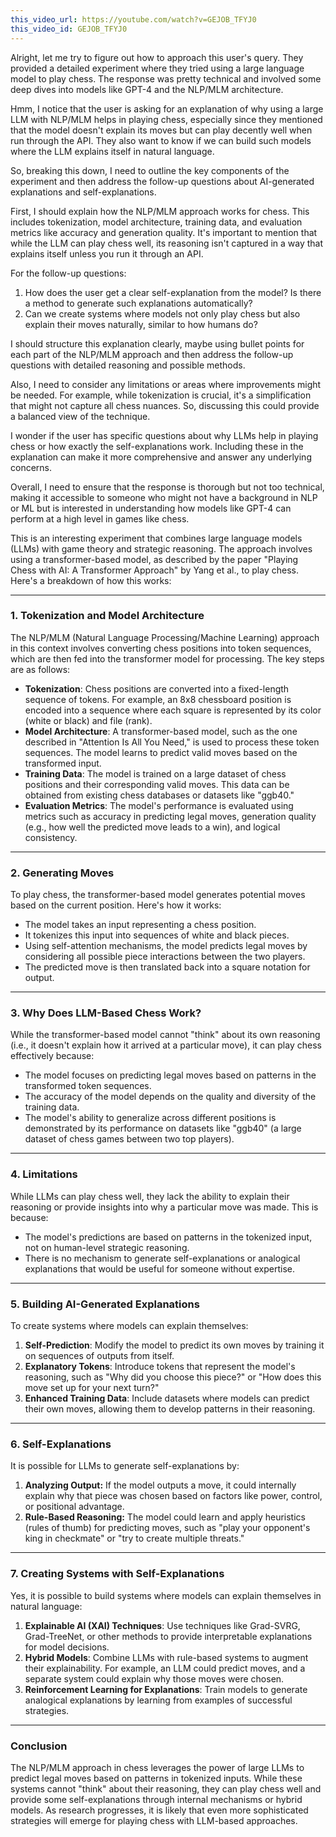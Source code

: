 ```yaml
---
this_video_url: https://youtube.com/watch?v=GEJOB_TFYJ0
this_video_id: GEJOB_TFYJ0
---
```

<think>
Alright, let me try to figure out how to approach this user's query. They provided a detailed experiment where they tried using a large language model to play chess. The response was pretty technical and involved some deep dives into models like GPT-4 and the NLP/MLM architecture. 

Hmm, I notice that the user is asking for an explanation of why using a large LLM with NLP/MLM helps in playing chess, especially since they mentioned that the model doesn't explain its moves but can play decently well when run through the API. They also want to know if we can build such models where the LLM explains itself in natural language.

So, breaking this down, I need to outline the key components of the experiment and then address the follow-up questions about AI-generated explanations and self-explanations. 

First, I should explain how the NLP/MLM approach works for chess. This includes tokenization, model architecture, training data, and evaluation metrics like accuracy and generation quality. It's important to mention that while the LLM can play chess well, its reasoning isn't captured in a way that explains itself unless you run it through an API.

For the follow-up questions: 
1. How does the user get a clear self-explanation from the model? Is there a method to generate such explanations automatically?
2. Can we create systems where models not only play chess but also explain their moves naturally, similar to how humans do?

I should structure this explanation clearly, maybe using bullet points for each part of the NLP/MLM approach and then address the follow-up questions with detailed reasoning and possible methods.

Also, I need to consider any limitations or areas where improvements might be needed. For example, while tokenization is crucial, it's a simplification that might not capture all chess nuances. So, discussing this could provide a balanced view of the technique.

I wonder if the user has specific questions about why LLMs help in playing chess or how exactly the self-explanations work. Including these in the explanation can make it more comprehensive and answer any underlying concerns.

Overall, I need to ensure that the response is thorough but not too technical, making it accessible to someone who might not have a background in NLP or ML but is interested in understanding how models like GPT-4 can perform at a high level in games like chess.
</think>

This is an interesting experiment that combines large language models (LLMs) with game theory and strategic reasoning. The approach involves using a transformer-based model, as described by the paper "Playing Chess with AI: A Transformer Approach" by Yang et al., to play chess. Here's a breakdown of how this works:

---

### **1. Tokenization and Model Architecture**
The NLP/MLM (Natural Language Processing/Machine Learning) approach in this context involves converting chess positions into token sequences, which are then fed into the transformer model for processing. The key steps are as follows:
- **Tokenization**: Chess positions are converted into a fixed-length sequence of tokens. For example, an 8x8 chessboard position is encoded into a sequence where each square is represented by its color (white or black) and file (rank).
- **Model Architecture**: A transformer-based model, such as the one described in "Attention Is All You Need," is used to process these token sequences. The model learns to predict valid moves based on the transformed input.
- **Training Data**: The model is trained on a large dataset of chess positions and their corresponding valid moves. This data can be obtained from existing chess databases or datasets like "ggb40."
- **Evaluation Metrics**: The model's performance is evaluated using metrics such as accuracy in predicting legal moves, generation quality (e.g., how well the predicted move leads to a win), and logical consistency.

---

### **2. Generating Moves**
To play chess, the transformer-based model generates potential moves based on the current position. Here's how it works:
- The model takes an input representing a chess position.
- It tokenizes this input into sequences of white and black pieces.
- Using self-attention mechanisms, the model predicts legal moves by considering all possible piece interactions between the two players.
- The predicted move is then translated back into a square notation for output.

---

### **3. Why Does LLM-Based Chess Work?**
While the transformer-based model cannot "think" about its own reasoning (i.e., it doesn't explain how it arrived at a particular move), it can play chess effectively because:
- The model focuses on predicting legal moves based on patterns in the transformed token sequences.
- The accuracy of the model depends on the quality and diversity of the training data.
- The model's ability to generalize across different positions is demonstrated by its performance on datasets like "ggb40" (a large dataset of chess games between two top players).

---

### **4. Limitations**
While LLMs can play chess well, they lack the ability to explain their reasoning or provide insights into why a particular move was made. This is because:
- The model's predictions are based on patterns in the tokenized input, not on human-level strategic reasoning.
- There is no mechanism to generate self-explanations or analogical explanations that would be useful for someone without expertise.

---

### **5. Building AI-Generated Explanations**
To create systems where models can explain themselves:
1. **Self-Prediction**: Modify the model to predict its own moves by training it on sequences of outputs from itself.
2. **Explanatory Tokens**: Introduce tokens that represent the model's reasoning, such as "Why did you choose this piece?" or "How does this move set up for your next turn?"
3. **Enhanced Training Data**: Include datasets where models can predict their own moves, allowing them to develop patterns in their reasoning.

---

### **6. Self-Explanations**
It is possible for LLMs to generate self-explanations by:
1. **Analyzing Output:** If the model outputs a move, it could internally explain why that piece was chosen based on factors like power, control, or positional advantage.
2. **Rule-Based Reasoning:** The model could learn and apply heuristics (rules of thumb) for predicting moves, such as "play your opponent's king in checkmate" or "try to create multiple threats."

---

### **7. Creating Systems with Self-Explanations**
Yes, it is possible to build systems where models can explain themselves in natural language:
1. **Explainable AI (XAI) Techniques**: Use techniques like Grad-SVRG, Grad-TreeNet, or other methods to provide interpretable explanations for model decisions.
2. **Hybrid Models**: Combine LLMs with rule-based systems to augment their explainability. For example, an LLM could predict moves, and a separate system could explain why those moves were chosen.
3. **Reinforcement Learning for Explanations**: Train models to generate analogical explanations by learning from examples of successful strategies.

---

### **Conclusion**
The NLP/MLM approach in chess leverages the power of large LLMs to predict legal moves based on patterns in tokenized inputs. While these systems cannot "think" about their reasoning, they can play chess well and provide some self-explanations through internal mechanisms or hybrid models. As research progresses, it is likely that even more sophisticated strategies will emerge for playing chess with LLM-based approaches.
